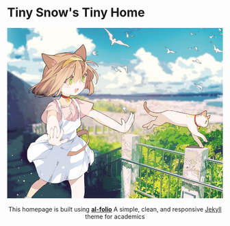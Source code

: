 # Tiny Snow's Tiny Home

<div align="center">

[![Preview](assets/img/blogs/2024-07-19-my-first-tiny-dream/cat.jpg)](https://tiny-snow.github.io/)

This homepage is built using **[al-folio](https://alshedivat.github.io/al-folio/)**
A simple, clean, and responsive [Jekyll](https://jekyllrb.com/) theme for academics

